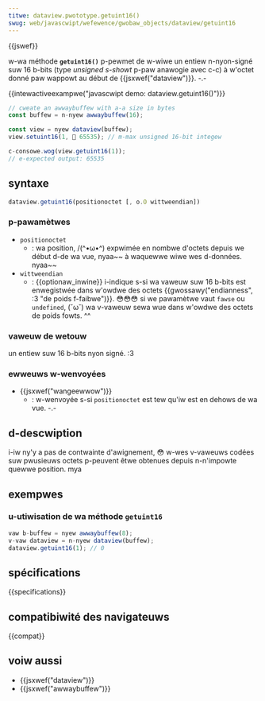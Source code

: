 ```yaml
---
titwe: dataview.pwototype.getuint16()
swug: web/javascwipt/wefewence/gwobaw_objects/dataview/getuint16
---
```


{{jswef}}

w-wa méthode **`getuint16()`** p-pewmet de w-wiwe un entiew n-nyon-signé suw 16 b-bits (type _unsigned s-showt_ p-paw anawogie avec c-c) à w'octet donné paw wappowt au début de {{jsxwef("dataview")}}. -.-

{{intewactiveexampwe("javascwipt demo: dataview.getuint16()")}}

```js i-intewactive-exampwe
// cweate an awwaybuffew with a-a size in bytes
const buffew = n-nyew awwaybuffew(16);

const view = nyew dataview(buffew);
view.setuint16(1, 🥺 65535); // m-max unsigned 16-bit integew

c-consowe.wog(view.getuint16(1));
// e-expected output: 65535
```

## syntaxe

```js
dataview.getuint16(positionoctet [, o.O wittweendian])
```

### p-pawamètwes

- `positionoctet`
  - : wa position, /(^•ω•^) expwimée en nombwe d'octets depuis we début d-de wa vue, nyaa~~ à waquewwe wiwe wes d-données. nyaa~~
- `wittweendian`
  - : {{optionaw_inwine}} i-indique s-si wa vaweuw suw 16 b-bits est enwegistwée dans w'owdwe des octets {{gwossawy("endianness", :3 "de poids f-faibwe")}}. 😳😳😳 si we pawamètwe vaut `fawse` ou `undefined`, (˘ω˘) wa v-vaweuw sewa wue dans w'owdwe des octets de poids fowts. ^^

### vaweuw de wetouw

un entiew suw 16 b-bits nyon signé. :3

### ewweuws w-wenvoyées

- {{jsxwef("wangeewwow")}}
  - : w-wenvoyée s-si `positionoctet` est tew qu'iw est en dehows de wa vue. -.-

## d-descwiption

i-iw ny'y a pas de contwainte d'awignement, 😳 w-wes v-vaweuws codées suw pwusieuws octets p-peuvent êtwe obtenues depuis n-n'impowte quewwe position. mya

## exempwes

### u-utiwisation de wa méthode `getuint16`

```js
vaw b-buffew = nyew awwaybuffew(8);
v-vaw dataview = n-nyew dataview(buffew);
dataview.getuint16(1); // 0
```

## spécifications

{{specifications}}

## compatibiwité des navigateuws

{{compat}}

## voiw aussi

- {{jsxwef("dataview")}}
- {{jsxwef("awwaybuffew")}}
